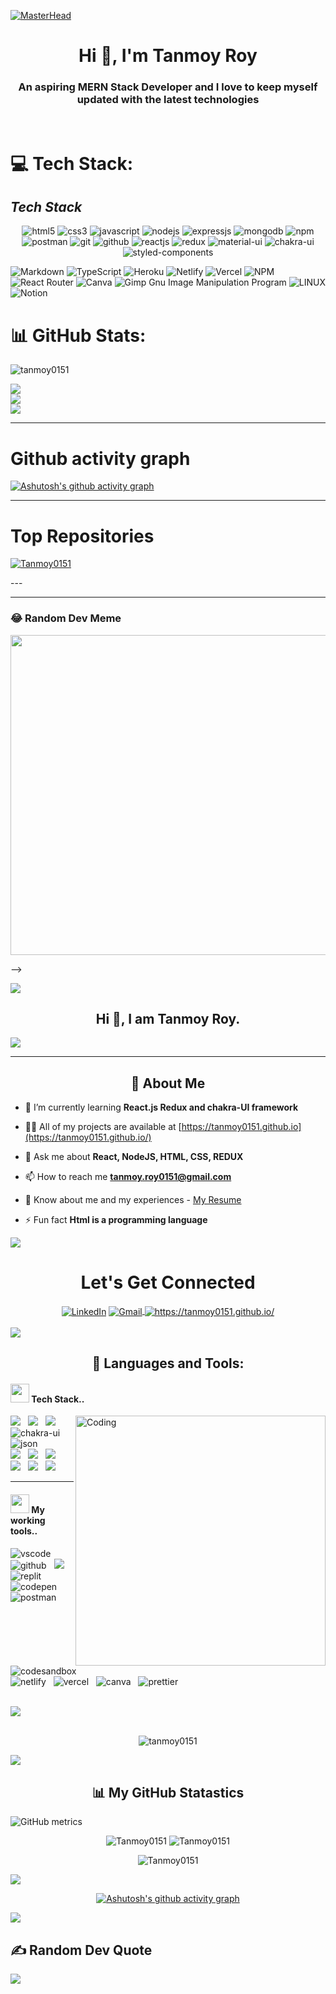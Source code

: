 [![MasterHead](https://www.softprodigy.com/wp-content/uploads/2021/06/JS-Development-Gif.gif)]()

<h1 align="center">Hi 👋, I'm Tanmoy Roy</h1>
<h3 align="center">An aspiring MERN Stack Developer and I love to keep myself updated with the latest technologies</h3>
<!-- 
---

<p align="center"> <img src="https://komarev.com/ghpvc/?username=Tanmoy0151&label=Profile%20views&color=0e75b6&style=flat" alt="tanmoy0151" /> </p>

- 🌱 I’m currently learning **React.js Redux and chakra-UI framework**

- 👨‍💻 All of my projects are available at [https://tanmoy0151.github.io/](https://tanmoy0151.github.io/)

- 💬 Ask me about **React, NodeJS, HTML, CSS, REDUX**

- 📫 How to reach me **tanmoy.roy0151@gmail.com**

- 📄 Know about my experiences [https://drive.google.com/file/d/1ss-rpLVd_uiOOVmxPpTJZstBJPL5DDgb/view?usp=share_link](https://drive.google.com/file/d/1ss-rpLVd_uiOOVmxPpTJZstBJPL5DDgb/view?usp=share_link)

- ⚡ Fun fact **Html is a programming language**

---

<p align="center"  > <a href="https://github.com/ryo-ma/github-profile-trophy"><img height="auto" display="block" margin='auto' src="https://github-profile-trophy.vercel.app/?username=Tanmoy0151" alt="Tanmoy0151" /></a> </p>



## 🌐 Socials:



<p align="left">
    <a href="https://linkedin.com/in/tanmoy-roy-28b081253">
        <img align="center" src="https://img.shields.io/badge/LinkedIn-0077B5?style=for-the-badge&logo=linkedin&logoColor=white" alt="https://linkedin.com/in/tanmoy-roy-28b081253" />
    </a>
    <!-- <a href="https://twitter.com/MohitSehrawatt">
        <img align="center" src="https://img.shields.io/badge/Twitter-1DA1F2?style=for-the-badge&logo=twitter&logoColor=white" alt="https://twitter.com/MohitSehrawatt" />
    </a> -->
    <!-- <a href="https://mohit-portfolio.vercel.app/">
        <img align="center" src="https://img.shields.io/badge/Portfolio-18A303?style=for-the-badge&logo=ionic&logoColor=white" alt="https://mohit-portfolio.vercel.app/" />
    </a> -->
<!--     <a title="roy.tanmoy0151@gmail.com" href="roy.tanmoy0151@gmail.com">
        <img align="center" src="https://img.shields.io/badge/Gmail-D14836?style=for-the-badge&logo=gmail&logoColor=white" alt="roy.tanmoy0151@gmail.com" />
    </a> -->
</p>
<br>

# 💻 Tech Stack:



<h2><i>Tech Stack</i></h2>

<p align="center">
    <img src="https://img.shields.io/badge/HTML5-E34F26?style=for-the-badge&logo=html5&logoColor=white" alt="html5" />
    <img src="https://img.shields.io/badge/CSS3-1572B6?style=for-the-badge&logo=css3&logoColor=white" alt="css3" />
    <!-- <img src="https://img.shields.io/badge/Bootstrap-563D7C?style=for-the-badge&logo=bootstrap&logoColor=white" alt="bootstrap" /> -->
    <!-- <img src="https://img.shields.io/badge/Tailwind_CSS-38B2AC?style=for-the-badge&logo=tailwind-css&logoColor=white" alt="tailwind" /> -->
    <img src="https://img.shields.io/badge/JavaScript-323330?style=for-the-badge&logo=javascript&logoColor=F7DF1E" alt="javascript" />
    <img src="https://img.shields.io/badge/Node.js-339933?style=for-the-badge&logo=nodedotjs&logoColor=white" alt="nodejs" />
    <img src="https://img.shields.io/badge/Express.js-000000?style=for-the-badge&logo=express&logoColor=white" alt="expressjs" />
    <img src="https://img.shields.io/badge/MongoDB-4EA94B?style=for-the-badge&logo=mongodb&logoColor=white" alt="mongodb" />
    <img src="https://img.shields.io/badge/npm-CB3837?style=for-the-badge&logo=npm&logoColor=white" alt="npm" />
    <img src="https://img.shields.io/badge/Postman-FF6C37?style=for-the-badge&logo=Postman&logoColor=white" alt="postman" />
    <img src="https://img.shields.io/badge/Git-f44d27?style=for-the-badge&logo=git&logoColor=white" alt="git" />
    <img src="https://img.shields.io/badge/GitHub-100000?style=for-the-badge&logo=github&logoColor=white" alt="github" />
    <img src="https://img.shields.io/badge/React-20232A?style=for-the-badge&logo=react&logoColor=61DAFB" alt="reactjs" />
    <img src="https://img.shields.io/badge/Redux-593D88?style=for-the-badge&logo=redux&logoColor=white" alt="redux" />
    <img src="https://img.shields.io/badge/Material%20UI-007FFF?style=for-the-badge&logo=mui&logoColor=white" alt="material-ui" />
    <img src="https://img.shields.io/badge/Chakra%20UI-3bc7bd?style=for-the-badge&logo=chakraui&logoColor=white" alt="chakra-ui" />
    <img src="https://img.shields.io/badge/styled--components-DB7093?style=for-the-badge&logo=styled-components&logoColor=white" alt="styled-components" />
</p>



<p align="center">



![Markdown](https://img.shields.io/badge/markdown-%23000000.svg?style=for-the-badge&logo=markdown&logoColor=white) ![TypeScript](https://img.shields.io/badge/typescript-%23007ACC.svg?style=for-the-badge&logo=typescript&logoColor=white) ![Heroku](https://img.shields.io/badge/heroku-%23430098.svg?style=for-the-badge&logo=heroku&logoColor=white) ![Netlify](https://img.shields.io/badge/netlify-%23000000.svg?style=for-the-badge&logo=netlify&logoColor=#00C7B7) ![Vercel](https://img.shields.io/badge/vercel-%23000000.svg?style=for-the-badge&logo=vercel&logoColor=white) ![NPM](https://img.shields.io/badge/NPM-%23000000.svg?style=for-the-badge&logo=npm&logoColor=white) ![React Router](https://img.shields.io/badge/React_Router-CA4245?style=for-the-badge&logo=react-router&logoColor=white) 
 ![Canva](https://img.shields.io/badge/Canva-%2300C4CC.svg?style=for-the-badge&logo=Canva&logoColor=white) ![Gimp Gnu Image Manipulation Program](https://img.shields.io/badge/Gimp-657D8B?style=for-the-badge&logo=gimp&logoColor=FFFFFF) 	![LINUX](https://img.shields.io/badge/Linux-FCC624?style=for-the-badge&logo=linux&logoColor=black) ![Notion](https://img.shields.io/badge/Notion-%23000000.svg?style=for-the-badge&logo=notion&logoColor=white)


</p>


# 📊 GitHub Stats:
<p align-item="center"><img src="https://github-stats-alpha.vercel.app/api?username=Tanmoy0151" alt="tanmoy0151" /></p>

![](https://github-readme-stats.vercel.app/api?username=Tanmoy0151&theme=default&hide_border=false&include_all_commits=false&count_private=true)<br/>
![](https://github-readme-streak-stats.herokuapp.com/?user=Tanmoy0151&theme=default&hide_border=true)<br/>
![](https://github-readme-stats.vercel.app/api/top-langs/?username=Tanmoy0151&theme=default&hide_border=false&include_all_commits=false&count_private=false&layout=compact)

---
# Github activity graph

[![Ashutosh's github activity graph](https://github-readme-activity-graph.cyclic.app/graph?username=Tanmoy0151&theme=react)](https://github.com/ashutosh00710/github-readme-activity-graph)

---

<h1>Top Repositories</h1>


<p>
    <a href="https://github.com/Tanmoy0151/Nykaa-Clone">
        <img align="center" src="https://github-readme-stats.vercel.app/api/pin/?username=Tanmoy0151&repo=Nykaa-Clone&locale=en&border_radius=0&theme=dark" alt="Tanmoy0151" />
    </a>
    <!-- <a href="https://github.com/m-sehrawat/Mini-Store">
        <img align="center" src="https://github-readme-stats.vercel.app/api/pin/?username=m-sehrawat&repo=Mini-Store&locale=en&border_radius=0&theme=dark" alt="m-sehrawat" />
    </a>
    <a href="https://github.com/m-sehrawat/Weather-App">
        <img align="center" src="https://github-readme-stats.vercel.app/api/pin/?username=m-sehrawat&repo=Weather-App&locale=en&border_radius=0&theme=dark" alt="Tanmoy0151" />
    </a>
    <a href="https://github.com/m-sehrawat/Translation-App">
        <img align="center" src="https://github-readme-stats.vercel.app/api/pin/?username=m-sehrawat&repo=Translation-App&locale=en&border_radius=0&theme=dark" alt="m-sehrawat" />
    </a>
     <a href="https://github.com/m-sehrawat/Facebook-Clone">
        <img align="center" src="https://github-readme-stats.vercel.app/api/pin/?username=m-sehrawat&repo=Facebook-Clone&locale=en&border_radius=0&theme=dark" alt="m-sehrawat" />
    </a>
    <a href="https://github.com/m-sehrawat/Lybrate-Website-Clone-Version-2.0">
        <img align="center" src="https://github-readme-stats.vercel.app/api/pin/?username=m-sehrawat&repo=Lybrate-Website-Clone-Version-2.0&locale=en&border_radius=0&theme=dark" alt="m-sehrawat" />
    </a>
    <a href="https://github.com/m-sehrawat/Food-Store">
        <img align="center" src="https://github-readme-stats.vercel.app/api/pin/?username=m-sehrawat&repo=Food-Store&locale=en&border_radius=0&theme=dark" alt="m-sehrawat" />
    </a>
    <a href="https://github.com/m-sehrawat/Adidas-Clone">
        <img align="center" src="https://github-readme-stats.vercel.app/api/pin/?username=m-sehrawat&repo=Adidas-Clone&locale=en&border_radius=0&theme=dark" alt="m-sehrawat" />
    </a> -->
    
</p>
---


---
### 😂 Random Dev Meme
<img src="https://assets-global.website-files.com/5f3c19f18169b62a0d0bf387/60d33be8cf4ba7565123c8bc_YPD3ulQQAGQpOcnqIm3QzSTRgzmr1SexpW9ZjMpJ1mAnUxx4iF05XOTu44sk0qQG-8XgBcYmGZGAD-5SAZvJl3TjtmhgWnn-w0C2XKwhBscV78RVvhwZfyp0v_Pa6sNj5zxpOvRW.png" width="512px"/>



 -->
 
 
 
 ![](https://raw.githubusercontent.com/halfrost/halfrost/master/icons/header_.png)
<div>
<h2 align="center">Hi 👋, I am Tanmoy Roy.</h2>
  <!-- <div align="center"><a href="#"><img src="https://readme-typing-svg.demolab.com?font=Fira+Code&pause=1000&width=435&lines=Hi!+I+am+Tanmoy.;An+aspiring+MERN+Stack+Developer;
  and+I+love+to+keep myself+updated; with+the latest+technologies;Interested+in+working+with+Team.;Curious+to+learn+new+things+!" alt="Typing SVG" /></a></div> -->
   <a href="#" align="center"><img src="https://readme-typing-svg.herokuapp.com?color=FFF&center=true&lines=1000%2B+Hours+of+Coding+Experience;Data+Structure;Algorithm;MERN;Full+Stack+Web+Developer"></img></a>
<hr>
  
<div>
<h2 align="center">💫  About Me </h2>


- 🌱 I’m currently learning **React.js Redux and chakra-UI framework**

- 👨‍💻 All of my projects are available at [https://tanmoy0151.github.io](https://tanmoy0151.github.io/)

- 💬 Ask me about **React, NodeJS, HTML, CSS, REDUX**

- 📫 How to reach me **tanmoy.roy0151@gmail.com**

- 📄 Know about me and my experiences - [My Resume](https://drive.google.com/file/d/1ss-rpLVd_uiOOVmxPpTJZstBJPL5DDgb/view?usp=share_link)

- ⚡ Fun fact **Html is a programming language**

<img src='https://raw.githubusercontent.com/andreasbm/readme/master/assets/lines/colored.png' />
  
<h1 align="center">Let's Get Connected</h1>
<div align="center">
 <a  href="https://linkedin.com/in/tanmoy-roy-28b081253" target="_blank"><img align="center" alt="LinkedIn" src="https://img.shields.io/badge/linkedin%20-%230077B5.svg?&style=for-the-badge&logo=linkedin&logoColor=white" /></a>
<!-- <a href="" target="_blank"><img src="https://img.shields.io/badge/twitter-%2300acee.svg?&style=for-the-badge&logo=twitter&logoColor=white&alt=twitter" /></a> -->
<a href="mailto:aksmilestone35@gmail.com"><img  align="center" alt="Gmail" src="https://img.shields.io/badge/Gmail-D14836?style=for-the-badge&logo=gmail&logoColor=white" />
 <a href="https://tanmoy0151.github.io/">
        <img align="center" src="https://img.shields.io/badge/Portfolio-18A303?style=for-the-badge&logo=ionic&logoColor=white" alt="https://tanmoy0151.github.io/" />
    </a>
</div>
<br />
 <img src='https://raw.githubusercontent.com/andreasbm/readme/master/assets/lines/colored.png' />
<h2 align="center">🚀 Languages and Tools: </h2>
 
<h4><img src="https://media.giphy.com/media/iY8CRBdQXODJSCERIr/giphy.gif" width="30px">&nbsp;Tech Stack..
</h4>
 <img align="right" alt="Coding" width="400" src="https://media.giphy.com/media/f3iwJFOVOwuy7K6FFw/giphy.gif">
<p>
 <img src="https://img.shields.io/badge/html5%20-%23e34f26.svg?&style=for-the-badge&logo=html5&logoColor=white" />&nbsp;&nbsp;
 <img src="https://img.shields.io/badge/css3%20-%231572B6.svg?&style=for-the-badge&logo=css3&logoColor=white" />&nbsp;&nbsp;
 <img src="https://img.shields.io/badge/react-%2320232a.svg?style=for-the-badge&logo=react&logoColor=%2361DAFB" />&nbsp;&nbsp;
 <img src="https://img.shields.io/badge/Chakra%20UI-3bc7bd?style=for-the-badge&logo=chakraui&logoColor=white" alt="chakra-ui" />&nbsp;&nbsp;
<img src="https://img.shields.io/badge/Node.js-43853D?style=for-the-badge&logo=node.js&logoColor=white" alt="json" />&nbsp;&nbsp;
 <br/>
<img src="https://img.shields.io/badge/express.js-%23404d59.svg?style=for-the-badge&logo=express&logoColor=%2361DAFB" />&nbsp;&nbsp;
<img src="https://img.shields.io/badge/MongoDB-%234ea94b.svg?style=for-the-badge&logo=mongodb&logoColor=white" />&nbsp;&nbsp;
<img src="https://img.shields.io/badge/NPM-%23000000.svg?style=for-the-badge&logo=npm&logoColor=white" />&nbsp;&nbsp;
<br/>
<img src="https://img.shields.io/badge/javascript%20-%23F7DF1.svg?&style=for-the-badge&logo=javascript&logoColor=white" />&nbsp;&nbsp;
<img src="https://img.shields.io/badge/bootstrap-%23563D7C.svg?style=for-the-badge&logo=bootstrap&logoColor=white" />&nbsp;&nbsp;
<img src="https://img.shields.io/badge/mui-%231572B6.svg?style=for-the-badge&logo=mui&logoColor=white" />&nbsp;&nbsp;

<br/>

</p>
<hr>
 
<h4><img src="https://media.giphy.com/media/iY8CRBdQXODJSCERIr/giphy.gif" width="30px">&nbsp;My working tools..</h4>
<p>
  <img src="https://img.shields.io/badge/VSCode-0078D4?style=for-the-badge&logo=visual%20studio%20code&logoColor=white" alt="vscode" />&nbsp;&nbsp;
  <img src="https://img.shields.io/badge/GitHub-100000?style=for-the-badge&logo=github&logoColor=white" alt="github"/>&nbsp;&nbsp;
  <img src="https://img.shields.io/badge/Git%20-%23F7DF1E.svg?&style=for-the-badge&color=blue&logo=Git&logoColor=white" />&nbsp;&nbsp;
  <img src="https://img.shields.io/badge/replit-667881?style=for-the-badge&logo=replit&logoColor=white" alt="replit" />&nbsp;&nbsp;
 <br/>
 <img src="https://img.shields.io/badge/Codepen-000000?style=for-the-badge&logo=codepen&logoColor=white" alt="codepen" />&nbsp;&nbsp;
 <img src="https://img.shields.io/badge/Postman-FF6C37?style=for-the-badge&logo=Postman&logoColor=white" alt="postman"/>&nbsp;&nbsp;
  <img src="https://img.shields.io/badge/Codesandbox-000000?style=for-the-badge&logo=CodeSandbox&logoColor=white" alt="codesandbox" />&nbsp;&nbsp;
  <br/>
  <img src="https://img.shields.io/badge/Netlify-00C7B7?style=for-the-badge&logo=netlify&logoColor=white" alt="netlify" />&nbsp;&nbsp;
  <img src="https://img.shields.io/badge/Vercel-000000?style=for-the-badge&logo=vercel&logoColor=white" alt="vercel" />&nbsp;&nbsp;
  <img src="https://img.shields.io/badge/Canva-%2300C4CC.svg?&style=for-the-badge&logo=Canva&logoColor=white" alt="canva" />&nbsp;&nbsp;
  <img src="https://img.shields.io/badge/prettier-1A2C34?style=for-the-badge&logo=prettier&logoColor=F7BA3E" alt="prettier" />&nbsp;&nbsp;
</p>
<br/>
<img src='https://raw.githubusercontent.com/andreasbm/readme/master/assets/lines/colored.png' />

</div>
<br/>


<p align="center"> <img src="https://komarev.com/ghpvc/?username=Tanmoy0151&label=Profile%20views&color=0e75b6&style=flat" alt="tanmoy0151" /> </p>
 <img src='https://raw.githubusercontent.com/andreasbm/readme/master/assets/lines/colored.png' /> 
<h2 align="center">📊 My GitHub Statastics </h2>

![GitHub metrics](https://metrics.lecoq.io/tanmoy0151) 

 <div align ="center">
  <tr>


<td><img src="https://github-readme-stats.vercel.app/api?username=Tanmoy0151&include_all_commits=true&count_private=true&show_icons=true&line_height=20&title_color=7A7ADB&icon_color=2234AE&text_color=D3D3D3&bg_color=0,000000,130F40" alt="Tanmoy0151" />
    <td><img src="https://github-readme-stats.vercel.app/api/top-langs?username=Tanmoy0151&show_icons=true&locale=en&layout=compact&title_color=7A7ADB&icon_color=2234AE&text_color=D3D3D3&bg_color=0,000000,130F40" alt="Tanmoy0151" /></td>
  </tr>
  </div>
 
<div align="center">
<p><img align="center" src="https://github-readme-streak-stats.herokuapp.com/?user=Tanmoy0151&theme=dark" alt="Tanmoy0151" /></p>
  </div>
</div>
<img src='https://raw.githubusercontent.com/andreasbm/readme/master/assets/lines/colored.png' /> 
  
<div align="center">
  <!-- <a href="https://tanmoy0151.github.io/tanmoy0151/">
  <img  src="https://github.com/tanmoy0151/tanmoy0151/blob/main/resources/img/grid-snake.svg" alt="snake" /></a> -->

  [![Ashutosh's github activity graph](https://github-readme-activity-graph.cyclic.app/graph?username=Tanmoy0151&theme=react)](https://github.com/ashutosh00710/github-readme-activity-graph)
</div>
 <img src='https://raw.githubusercontent.com/andreasbm/readme/master/assets/lines/colored.png' /> 
 <h2> ✍️ Random Dev Quote </h2>
 <img src='https://quotes-github-readme.vercel.app/api?type=horizontal&theme=radical'/> 
</div>



